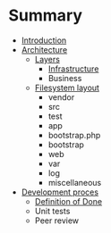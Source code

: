 # Summary

* [Introduction](README.md)
* [Architecture](docs/architecture.md)
   * [Layers](docs/layered_architecture.md)
       * [Infrastructure](docs/docs/architecture/layers/infrastructure.md)
       * Business
   * [Filesystem layout](docs/filesystem-layout.md)
       * vendor
       * src
       * test
       * app
       * bootstrap.php
       * bootstrap
       * web
       * var
       * log
       * miscellaneous
* [Development proces](docs/development_proces.md)
   * [Definition of Done](docs/development-proces/definition_of_done.md)
   * Unit tests
   * Peer review

